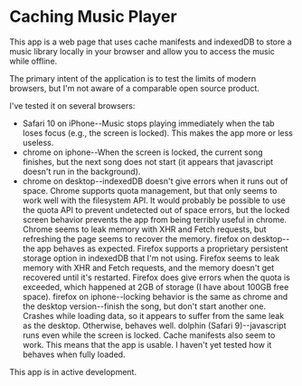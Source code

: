 # Caching Music Player

This app is a web page that uses cache manifests and indexedDB to store a music library locally in your browser and allow you to access the music while offline.

The primary intent of the application is to test the limits of modern browsers, but I'm not aware of a comparable open source product.

I've tested it on several browsers:
- Safari 10 on iPhone--Music stops playing immediately when the tab loses focus (e.g., the screen is locked).  This makes the app more or less useless.
- chrome on iphone--When the screen is locked, the current song finishes, but the next song does not start (it appears that javascript doesn't run in the background).
- chrome on desktop--indexedDB doesn't give errors when it runs out of space.  Chrome supports quota management, but that only seems to work well with the filesystem API.  It would probably be possible to use the quota API to prevent undetected out of space errors, but the locked screen behavior prevents the app from being terribly useful in chrome.  Chrome seems to leak memory with XHR and Fetch requests, but refreshing the page seems to recover the memory.
firefox on desktop--the app behaves as expected.  Firefox supports a proprietary persistent storage option in indexedDB that I'm not using.  Firefox seems to leak memory with XHR and Fetch requests, and the memory doesn't get recovered until it's restarted.  Firefox does give errors when the quota is exceeded, which happened at 2GB of storage (I have about 100GB free space).
firefox on iphone--locking behavior is the same as chrome and the desktop version--finish the song, but don't start another one.  Crashes while loading data, so it appears to suffer from the same leak as the desktop.  Otherwise, behaves well.
dolphin (Safari 9)--javascript runs even while the screen is locked.  Cache manifests also seem to work.  This means that the app is usable.  I haven't yet tested how it behaves when fully loaded.

This app is in active development.

